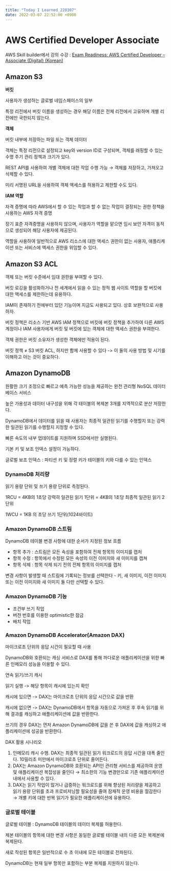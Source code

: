 ```yaml
---
title: "Today I Learned_220307"
date: 2022-03-07 22:52:00 +0900
---
```


# AWS Certified Developer Associate
AWS Skill builder에서 강의 수강 : [Exam Readiness: AWS Certified Developer – Associate (Digital) (Korean)](https://explore.skillbuilder.aws/learn/course/1022/exam-readiness-aws-certified-developer-associate-digital-korean)

## Amazon S3
**버킷**

사용자가 생성하는 글로벌 네임스페이스의 일부

특정 리전에서 버킷 이름을 생성하는 경우 해당 이름은 전체 리전에서 고유하며 개별 리전에만 국한되지 않는다.

**객체**

버킷 내부에 저장하는 파일 또는 객체 데이터

객체는 특정 리전으로 설정되고 key와 version ID로 구성되며, 객체를 래핑할 수 있는 수명 주기 관리 정책과 크기가 있다.

REST API를 사용하여 개별 객체에 대한 작업 수행 가능 → 객체를 저장하고, 가져오고 삭제할 수 있다.

미리 서명된 URL을 사용하여 객체 액세스를 허용하고 제한할 수도 있다.

**IAM 역할**

자격 증명에 따라 AWS에서 할 수 있는 작업과 할 수 없는 작업이 결정되는 권한 정책을 사용하는 AWS 자격 증명 

장기 표준 자격증명을 사용하지 않으며, 사용자가 역할을 맡으면 임시 보안 자격이 동적으로 생성되어 해당 사용자에 제공된다.

역할을 사용하여 일반적으로 AWS 리소스에 대한 액세스 권한이 없는 사용자, 애플리케이션 또는 서비스에 액세스 권한을 위임할 수 있다.

## Amazon S3 ACL

객체 또는 버킷 수준에서 임대 권한을 부여할 수 있다.

버킷 로깅을 활성화하거나 전 세계에서 읽을 수 있는 정적 웹 사이트 역할을 할 버킷에 대한 액세스를 제한하는데 유용하다.

IAM이 존재하기 전에부터 있던 기능이며 지금도 사용되고 있다. 상호 보완적으로 사용하자.

버킷 정책은 리소스 기반 AWS IAM 정책으로 버킷에 버킷 정책을 추가하여 다른 AWS 계정이나 IAM 사용자에게 버킷 및 버킷에 있는 객체에 대한 액세스 권한을 부여한다.

객체 권한은 버킷 소유자가 생성한 객체에만 적용이 된다.

버킷 정책 ≠ S3 버킷 ACL, 하지만 함께 사용할 수 있다 -> 이 둘의 사용 방법 및 시기를 이해하고 아는 것이 중요하다.

## Amazon DynamoDB
원활한 크기 조정으로 빠르고 예측 가능한 성능을 제공하는 완전 관리형 NoSQL 데이터베이스 서비스

높은 가용성과 데이터 내구성을 위해 각 테이블의 복제본 3개를 지역적으로 분산 저장한다.

DynamoDB에서 데이터를 읽을 때 사용자는 최종적 일관된 읽기를 수행할지 또는 강력한 일관된 읽기를 수행할지 지정할 수 있다.

빠른 속도의 내부 업데이트를 지원하며 SSD에서만 실행된다.

기본 키 및 보조 인덱스 설정이 가능하다.

글로벌 보조 인덱스 : 파티션 키 및 정렬 키가 테이블의 키와 다를 수 있는 인덱스

### DynamoDB 처리량
읽기 용량 단위 및 쓰기 용량 단위로 측정된다.

1RCU = 4KB의 1초당 강력히 일관된 읽기 1단위 = 4KB의 1초당 최종적 일관된 읽기 2단위

1WCU = 1KB 의 초당 쓰기 1단위(1024바이트)

### Amazon DynamoDB 스트림
DynamoDB 테이블 변경 사항에 대한 순서가 지정된 정보 흐름

- 항목 추가 : 스트림은 모든 속성을 포함하여 전체 항목의 이미지를 캡처
- 항목 수정 : 항목에서 수정된 모든 속성의 이전 이미지와 새 이미지를 캡쳐
- 항목 삭제 : 항목 삭제 되기 전의 전체 항목의 이미지를 캡처

변경 사항이 발생할 때 스트림에 기록되는 정보를 선택한다 - 키, 새 이미지, 이전 이미지 또는 이전 이미지와 새 이미지 둘 다만 선택할 수 있다.

### Amazon DynamoDB 기능
- 조건부 쓰기 작업
- 버전 번호를 이용한 optimistic한 잠금
- 배치 작업

### Amazon DynamoDB Accelerator(Amazon DAX)
마이크로초 단위의 응답 시간이 필요할 때 사용

DynamoDB와 호환되는 캐싱 서비스로 DAX를 통해 까다로운 애플리케이션을 위한 빠른 인메모리 성능을 이용할 수 있다.

연속 읽기/쓰기 캐시

읽기 실행 -> 해당 항목이 캐시에 있는지 확인

캐시에 있으면 -> DAX는 마이크로초 단위의 응답 시간으로 값을 반환

캐시에 없으면 -> DAX는 DynamoDB에서 항목을 자동으로 가져온 후 후속 읽기를 위해 결과를 캐싱하고 애플리케이션에 값을 반환한다.

쓰기의 경우 DAX는 먼저 Amazon DynamoDB에 값을 쓴 후 DAX에 값을 캐싱하고 애플리케이션에 성공을 반환한다.

DAX 활용 시나리오

 1. 인메모리 캐시 수행. DAX는 최종적 일관된 읽기 워크로드의 응답 시간을 대폭 줄인다. 10밀리초 미만에서 마이크로초 단위로 줄어든다.
 2. DAX는 Amazon DynamoDB와 호환되는 API인 관리형 서비스를 제공하여 운영 및 애플리케이션 복잡성을 줄인다 → 최소한의 기능 변경만으로 기존 애플리케이션 내에서 사용할 수 있다.
 3. DAX는 읽기 작업이 많거나 급증하는 워크로드를 위해 향상된 처리량을 제공하고 읽기 용량 단위를 초과 프로비저닝할 필요성을 줄여 잠재적 운영 비용을 절감한다 → 개별 키에 대한 반복 읽기가 필요한 애플리케이션에 유용하다.

### 글로벌 테이블
글로벌 테이블 : DynamoDB 테이블의 데이터 복제를 허용한다.

제본 테이블의 항목에 대한 변경 사항은 동일한 글로벌 테이블 내의 다른 모든 복제본에 복제된다.

새로 작성된 항목은 일반적으로 수 초 이내에 모든 테이블로 전파된다.

DynamoDB는 현재 일부 항목만 포함하는 부분 복제를 지원하지 않는다.